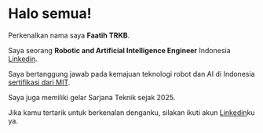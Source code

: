 # Halo semua! 

Perkenalkan nama saya **Faatih TRKB**.<br>

Saya seorang **Robotic and Artificial Intelligence Engineer** Indonesia [Linkedin](https://www.linkedin.com/in/faatih).<br>

Saya bertanggung jawab pada kemajuan teknologi robot dan AI di Indonesia [sertifikasi dari MIT](https://www.coursera.org/account/accomplishments/specialization/CLKJD8XBXJ3M).<br>

Saya juga memiliki gelar Sarjana Teknik sejak 2025.<br>

Jika kamu tertarik untuk berkenalan denganku, silakan ikuti akun [Linkedin](https://www.linkedin.com/in/faatih)ku ya.
